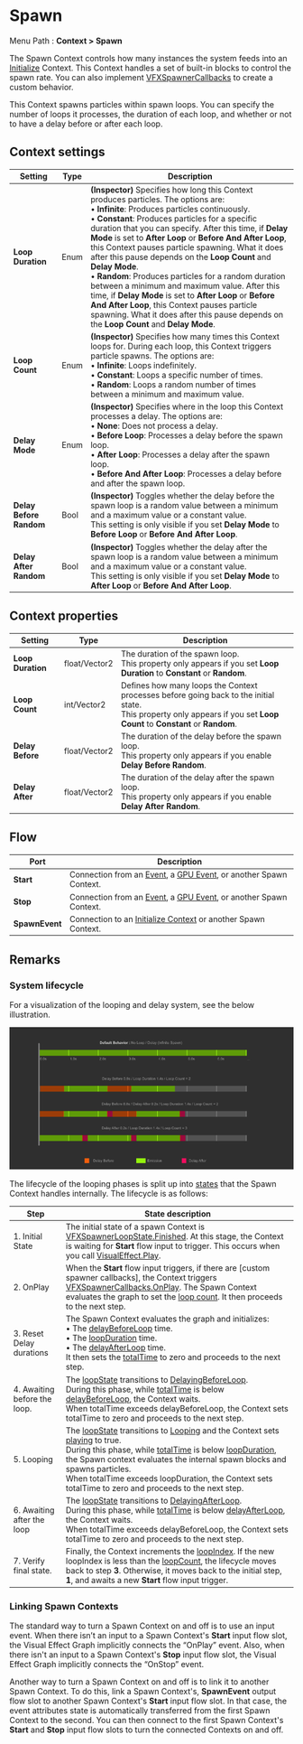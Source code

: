 # Spawn

Menu Path : **Context > Spawn**

The Spawn Context controls how many instances the system feeds into an [Initialize](Context-Initialze.md) Context. This Context handles a set of built-in blocks to control the spawn rate. You can also implement  [VFXSpawnerCallbacks](https://docs.unity3d.com/ScriptReference/VFX.VFXSpawnerCallbacks.html) to create a custom behavior.

This Context spawns particles within spawn loops. You can specify the number of loops it processes, the duration of each loop, and whether or not to have a delay before or after each loop.

## Context settings

| **Setting**             | **Type** | **Description**                                              |
| ----------------------- | -------- | ------------------------------------------------------------ |
| **Loop Duration**       | Enum     | **(Inspector)** Specifies how long this Context produces particles. The options are:<br/>&#8226; **Infinite**: Produces particles continuously.<br/>&#8226; **Constant**: Produces particles for a specific duration that you can specify. After this time, if **Delay Mode** is set to **After Loop** or **Before And After Loop**, this Context pauses particle spawning. What it does after this pause depends on the **Loop Count** and **Delay Mode**.<br/>&#8226; **Random**: Produces particles for a random duration between a minimum and maximum value. After this time, if **Delay Mode** is set to **After Loop** or **Before And After Loop**, this Context pauses particle spawning. What it does after this pause depends on the **Loop Count** and **Delay Mode**. |
| **Loop Count**          | Enum     | **(Inspector)** Specifies how many times this Context loops for. During each loop, this Context triggers particle spawns. The options are:<br/>&#8226; **Infinite**: Loops indefinitely.<br/>&#8226; **Constant**: Loops a specific number of times.<br/>&#8226; **Random**: Loops a random number of times between a minimum and maximum value. |
| **Delay Mode**          | Enum     | **(Inspector)** Specifies where in the loop this Context processes a delay. The options are:<br/>&#8226; **None**: Does not process a delay.<br/>&#8226; **Before Loop**: Processes a delay before the spawn loop.<br/>&#8226; **After Loop**: Processes a delay after the spawn loop.<br/>&#8226; **Before And After Loop**: Processes a delay before and after the spawn loop. |
| **Delay Before Random** | Bool     | **(Inspector)** Toggles whether the delay before the spawn loop is a random value between a minimum and a maximum value or a constant value.<br/>This setting is only visible if you set **Delay Mode** to **Before Loop** or **Before And After Loop**. |
| **Delay After Random**  | Bool     | **(Inspector)** Toggles whether the delay after the spawn loop is a random value between a minimum and a maximum value or a constant value.<br/>This setting is only visible if you set **Delay Mode** to **After Loop** or **Before And After Loop**. |

## Context properties

| **Setting**       | **Type**      | **Description**                                              |
| ----------------- | ------------- | ------------------------------------------------------------ |
| **Loop Duration** | float/Vector2 | The duration of the spawn loop.<br/>This property only appears if you set **Loop Duration** to **Constant** or **Random**. |
| **Loop Count**    | int/Vector2   | Defines how many loops the Context processes before going back to the initial state.<br/>This property only appears if you set **Loop Count** to **Constant** or **Random**. |
| **Delay Before**  | float/Vector2 | The duration of the delay before the spawn loop.<br/>This property only appears if you enable **Delay Before Random**. |
| **Delay After**   | float/Vector2 | The duration of the delay after the spawn loop.<br/>This property only appears if you enable **Delay After Random**. |

## Flow

| **Port**       | **Description**                                              |
| -------------- | ------------------------------------------------------------ |
| **Start**      | Connection from an [Event](Context-Event.md), a [GPU Event](Context-GPUEvent.md), or another Spawn Context. |
| **Stop**       | Connection from an [Event](Context-Event.md), a [GPU Event](Context-GPUEvent.md), or another Spawn Context. |
| **SpawnEvent** | Connection to an [Initialize Context](Context-Initialize.md) or another Spawn Context. |

## Remarks

### System lifecycle

For a visualization of the looping and delay system, see the below illustration.

![](Images/Context-SpawnVisualization.png)

The lifecycle of the looping phases is split up into [states](https://docs.unity3d.com/ScriptReference/VFX.VFXSpawnerLoopState.html) that the Spawn Context handles internally. The lifecycle is as follows:

| **Step**                     | **State description**                                        |
| ---------------------------- | ------------------------------------------------------------ |
| 1. Initial State             | The initial state of a spawn Context is [VFXSpawnerLoopState.Finished](https://docs.unity3d.com/Documentation/ScriptReference/VFX.VFXSpawnerLoopState.Finished.html). At this stage, the Context is waiting for **Start** flow input to trigger. This occurs when you call [VisualEffect.Play](https://docs.unity3d.com/Documentation/ScriptReference/VFX.VisualEffect.Play.html). |
| 2. OnPlay                    | When the **Start** flow input triggers, if there are [custom spawner callbacks], the Context triggers [VFXSpawnerCallbacks.OnPlay](https://docs.unity3d.com/Documentation/ScriptReference/VFX.VFXSpawnerCallbacks.OnPlay.html). The Spawn Context evaluates the graph to set the [loop count](https://docs.unity3d.com/ScriptReference/VFX.VFXSpawnerState-loopCount.html). It then proceeds to the next step. |
| 3. Reset Delay durations     | The Spawn Context evaluates the graph and initializes:<br/>&#8226; The [delayBeforeLoop](https://docs.unity3d.com/ScriptReference/VFX.VFXSpawnerState-delayBeforeLoop.html) time.<br/>&#8226; The [loopDuration](https://docs.unity3d.com/ScriptReference/VFX.VFXSpawnerState-loopDuration.html) time.<br/>&#8226; The [delayAfterLoop](https://docs.unity3d.com/ScriptReference/VFX.VFXSpawnerState-delayAfterLoop.html) time.<br/>It then sets the [totalTime](https://docs.unity3d.com/ScriptReference/VFX.VFXSpawnerState-totalTime.html) to zero and proceeds to the next step. |
| 4. Awaiting before the loop. | The [loopState](https://docs.unity3d.com/Documentation/ScriptReference/VFX.VFXSpawnerState-loopState.html) transitions to [DelayingBeforeLoop](https://docs.unity3d.com/Documentation/ScriptReference/VFX.VFXSpawnerLoopState.DelayingBeforeLoop.html). <br/>During this phase, while [totalTime](https://docs.unity3d.com/ScriptReference/VFX.VFXSpawnerState-totalTime.html) is below [delayBeforeLoop](https://docs.unity3d.com/ScriptReference/VFX.VFXSpawnerState-delayBeforeLoop.html), the Context waits. <br/>When totalTime exceeds delayBeforeLoop, the Context sets totalTime to zero and proceeds to the next step. |
| 5. Looping                   | The [loopState](https://docs.unity3d.com/Documentation/ScriptReference/VFX.VFXSpawnerState-loopState.html) transitions to [Looping](https://docs.unity3d.com/Documentation/ScriptReference/VFX.VFXSpawnerLoopState.Looping.html) and the Context sets [playing](https://docs.unity3d.com/Documentation/ScriptReference/VFX.VFXSpawnerState-playing.html) to true.<br/>During this phase, while [totalTime](https://docs.unity3d.com/ScriptReference/VFX.VFXSpawnerState-totalTime.html) is below [loopDuration](https://docs.unity3d.com/ScriptReference/VFX.VFXSpawnerState-loopDuration.html), the Spawn context evaluates the internal spawn blocks and spawns particles.<br/>When totalTime exceeds loopDuration, the Context sets totalTime to zero and proceeds to the next step. |
| 6. Awaiting after the loop   | The [loopState](https://docs.unity3d.com/Documentation/ScriptReference/VFX.VFXSpawnerState-loopState.html) transitions to [DelayingAfterLoop](https://docs.unity3d.com/Documentation/ScriptReference/VFX.VFXSpawnerLoopState.DelayingAfterLoop.html). <br/>During this phase, while [totalTime](https://docs.unity3d.com/ScriptReference/VFX.VFXSpawnerState-totalTime.html) is below [delayAfterLoop](https://docs.unity3d.com/ScriptReference/VFX.VFXSpawnerState-delayAfterLoop.html), the Context waits. <br/>When totalTime exceeds delayBeforeLoop, the Context sets totalTime to zero and proceeds to the next step. |
| 7. Verify final state.       | Finally, the Context increments the [loopIndex](https://docs.unity3d.com/Documentation/ScriptReference/VFX.VFXSpawnerState-loopIndex.html). If the new loopIndex is less than the [loopCount](https://docs.unity3d.com/ScriptReference/VFX.VFXSpawnerState-loopCount.html), the lifecycle moves back to step **3**. Otherwise, it moves back to the initial step, **1**, and awaits a new **Start** flow input trigger. |

### Linking Spawn Contexts

The standard way to turn a Spawn Context on and off is to use an input event. When there isn’t an input to a Spawn Context's **Start** input flow slot, the Visual Effect Graph implicitly connects the “OnPlay” event. Also, when there isn't an input to a Spawn Context's **Stop** input flow slot, the Visual Effect Graph implicitly connects the “OnStop” event.

Another way to turn a Spawn Context on and off is to link it to another Spawn Context. To do this, link a Spawn Context's, **SpawnEvent** output flow slot to another Spawn Context's **Start** input flow slot. In that case, the event attributes state is automatically transferred from the first Spawn Context to the second. You can then connect to the first Spawn Context's **Start** and **Stop** input flow slots to turn the connected Contexts on and off.